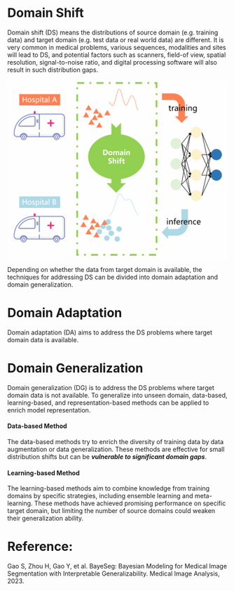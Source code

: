 # Domain Shift

Domain shift (DS) means the distributions of source domain (e.g. training data) and target domain (e.g. test data or real world data) are different. It is very common in medical problems, various sequences, modalities and sites will lead to DS, and potential factors such as scanners, field-of view, spatial resolution, signal-to-noise ratio, and digital processing software will also result in such distribution gaps.

![DomainShift](https://github.com/xiaovhua/Interpretability-of-Medical-Data-/blob/main/png/DomainShift.gif)

Depending on whether the data from target domain is available, the techniques for addressing DS can be divided into domain adaptation and domain generalization.

# Domain Adaptation
Domain adaptation (DA) aims to address the DS problems where target domain data is available.

# Domain Generalization
Domain generalization (DG) is to address the DS problems where target domain data is not available. To generalize into unseen domain, data-based, learning-based, and representation-based methods can be applied to enrich model representation.
#### Data-based Method
The data-based methods try to enrich the diversity of training data by data augmentation or data generalization. These methods are effective for small distribution shifts but can be **_vulnerable to significant domain gaps_**. 
#### Learning-based Method
The learning-based methods aim to combine knowledge from training domains by specific strategies, including ensemble learning and meta-learning. These methods have achieved promising performance on specific target domain, but limiting the number of source domains could weaken their generalization ability.

# Reference:
Gao S, Zhou H, Gao Y, et al. BayeSeg: Bayesian Modeling for Medical Image Segmentation with Interpretable Generalizability. Medical Image Analysis, 2023.


